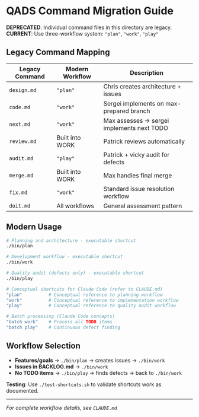 # QADS Command Migration Guide

**DEPRECATED**: Individual command files in this directory are legacy.  
**CURRENT**: Use three-workflow system: `"plan"`, `"work"`, `"play"`

## Legacy Command Mapping

| Legacy Command | Modern Workflow | Description |
|----------------|-----------------|-------------|
| `design.md` | `"plan"` | Chris creates architecture + issues |
| `code.md` | `"work"` | Sergei implements on max-prepared branch |
| `next.md` | `"work"` | Max assesses → sergei implements next TODO |
| `review.md` | Built into WORK | Patrick reviews automatically |
| `audit.md` | `"play"` | Patrick + vicky audit for defects |
| `merge.md` | Built into WORK | Max handles final merge |
| `fix.md` | `"work"` | Standard issue resolution workflow |
| `doit.md` | All workflows | General assessment pattern |

## Modern Usage

```bash
# Planning and architecture - executable shortcut
./bin/plan

# Development workflow - executable shortcut
./bin/work

# Quality audit (defects only) - executable shortcut
./bin/play

# Conceptual shortcuts for Claude Code (refer to CLAUDE.md)
"plan"          # Conceptual reference to planning workflow
"work"          # Conceptual reference to implementation workflow  
"play"          # Conceptual reference to quality audit workflow

# Batch processing (Claude Code concepts)
"batch work"    # Process all TODO items
"batch play"    # Continuous defect finding
```

## Workflow Selection

- **Features/goals** → `./bin/plan` → creates issues → `./bin/work`
- **Issues in BACKLOG.md** → `./bin/work`  
- **No TODO items** → `./bin/play` → finds defects → back to `./bin/work`

**Testing**: Use `./test-shortcuts.sh` to validate shortcuts work as documented.

---

*For complete workflow details, see `CLAUDE.md`*